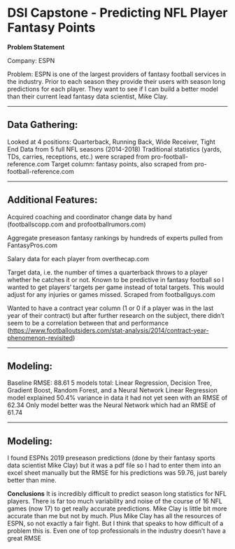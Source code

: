 # DSI Capstone - Predicting NFL Player Fantasy Points

**Problem Statement**

Company: ESPN

Problem: ESPN is one of the largest providers of fantasy football services in the industry. Prior to each season they provide
their users with season long predictions for each player. They want to see if I can build a better model than their current lead
fantasy data scientist, Mike Clay. 

---
## Data Gathering:

Looked at 4 positions: Quarterback, Running Back, Wide Receiver, Tight End
Data from 5 full NFL seasons (2014-2018)
Traditional statistics (yards, TDs, carries, receptions, etc.) were scraped from pro-football-reference.com
Target column: fantasy points, also scraped from pro-football-reference.com

---
## Additional Features:
Acquired coaching and coordinator change data by hand (footballscopp.com and profootballrumors.com)

Aggregate preseason fantasy rankings by hundreds of experts pulled from FantasyPros.com

Salary data for each player from overthecap.com

Target data, i.e. the number of times a quarterback throws to a player whether he catches it or not. Known to be predictive in
fantasy football so I wanted to get players’ targets per game instead of total targets. This would adjust for any injuries or
games missed. Scraped from footballguys.com

Wanted to have a contract year column (1 or 0 if a player was in the last year of their contract) but after further research on
the subject, there didn’t seem to be a correlation between that and performance
(https://www.footballoutsiders.com/stat-analysis/2014/contract-year-phenomenon-revisited)

---
## Modeling:
Baseline RMSE: 88.61
5 models total: Linear Regression, Decision Tree, Gradient Boost, Random Forest, and a Neural Network
Linear Regression model explained 50.4% variance in data it had not yet seen with an RMSE of 62.34
Only model better was the Neural Network which had an RMSE of 61.74

---
## Modeling:
I found ESPNs 2019 preseason predictions (done by their fantasy sports data scientist Mike Clay) but it was a pdf file so I had
to enter them into an excel sheet manually but the RMSE for his predictions was 59.76, just barely better than mine.

**Conclusions**
It is incredibly difficult to predict season long statistics for NFL players. There is far too much variability and noise of
the course of 16 NFL games (now 17) to get really accurate predictions. Mike Clay is little bit more accurate than me
but not by much. Plus Mike Clay has all the resources of ESPN, so not exactly a fair fight. But I think that speaks to how
difficult of a problem this is. Even one of top professionals in the industry doesn’t have a great RMSE
